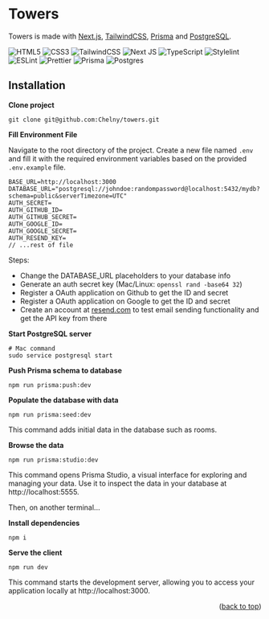 # Towers <a name="readme-top"></a>

Towers is made with <a href="https://nextjs.org/" target="_blank">Next.js</a>, <a href="https://tailwindcss.com/" target="_blank">TailwindCSS</a>, <a href="https://www.prisma.io/" target="_blank">Prisma</a> and <a href="https://www.postgresql.org/" target="_blank">PostgreSQL</a>.

![HTML5](https://img.shields.io/badge/html5-%23E34F26.svg?style=for-the-badge&logo=html5&logoColor=white)
![CSS3](https://img.shields.io/badge/css3-%231572B6.svg?style=for-the-badge&logo=css3&logoColor=white)
![TailwindCSS](https://img.shields.io/badge/tailwindcss-%2338B2AC.svg?style=for-the-badge&logo=tailwind-css&logoColor=white)
![Next JS](https://img.shields.io/badge/Next-black?style=for-the-badge&logo=next.js&logoColor=white)
![TypeScript](https://img.shields.io/badge/typescript-%23007ACC.svg?style=for-the-badge&logo=typescript&logoColor=white)
![Stylelint](https://img.shields.io/badge/stylelint-000?style=for-the-badge&logo=stylelint&logoColor=white)
![ESLint](https://img.shields.io/badge/eslint-3A33D1?style=for-the-badge&logo=eslint&logoColor=white)
![Prettier](https://img.shields.io/badge/prettier-1A2C34?style=for-the-badge&logo=prettier&logoColor=F7BA3E)
![Prisma](https://img.shields.io/badge/Prisma-3982CE?style=for-the-badge&logo=Prisma&logoColor=white)
![Postgres](https://img.shields.io/badge/postgres-%23316192.svg?style=for-the-badge&logo=postgresql&logoColor=white)

## Installation

**Clone project**

```
git clone git@github.com:Chelny/towers.git
```

**Fill Environment File**

Navigate to the root directory of the project. Create a new file named `.env` and fill it with the required environment variables based on the provided `.env.example` file.

```
BASE_URL=http://localhost:3000
DATABASE_URL="postgresql://johndoe:randompassword@localhost:5432/mydb?schema=public&serverTimezone=UTC"
AUTH_SECRET=
AUTH_GITHUB_ID=
AUTH_GITHUB_SECRET=
AUTH_GOOGLE_ID=
AUTH_GOOGLE_SECRET=
AUTH_RESEND_KEY=
// ...rest of file
```

Steps:

- Change the DATABASE_URL placeholders to your database info
- Generate an auth secret key (Mac/Linux: `openssl rand -base64 32`)
- Register a OAuth application on Github to get the ID and secret
- Register a OAuth application on Google to get the ID and secret
- Create an account at [resend.com](https://resend.com/) to test email sending functionality and get the API key from there

**Start PostgreSQL server**

```
# Mac command
sudo service postgresql start
```

**Push Prisma schema to database**

```
npm run prisma:push:dev
```

**Populate the database with data**

```
npm run prisma:seed:dev
```

This command adds initial data in the database such as rooms.

**Browse the data**

```
npm run prisma:studio:dev
```

This command opens Prisma Studio, a visual interface for exploring and managing your data. Use it to inspect the data in your database at http://localhost:5555.

Then, on another terminal...

**Install dependencies**

```
npm i
```

**Serve the client**

```
npm run dev
```

This command starts the development server, allowing you to access your application locally at http://localhost:3000.

<p align="end">(<a href="#readme-top">back to top</a>)</p>
